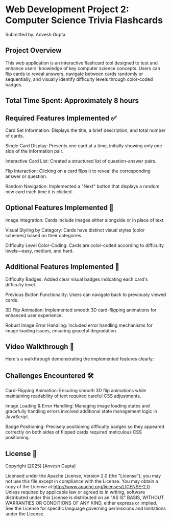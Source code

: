 # Web Development Project 2: Computer Science Trivia Flashcards
Submitted by: Anvesh Gupta

## Project Overview
This web application is an interactive flashcard tool designed to test and enhance users' knowledge of key computer science concepts. Users can flip cards to reveal answers, navigate between cards randomly or sequentially, and visually identify difficulty levels through color-coded badges.

## Total Time Spent: Approximately 8 hours

## Required Features Implemented ✅
Card Set Information: Displays the title, a brief description, and total number of cards.

Single Card Display: Presents one card at a time, initially showing only one side of the information pair.

Interactive Card List: Created a structured list of question-answer pairs.

Flip Interaction: Clicking on a card flips it to reveal the corresponding answer or question.

Random Navigation: Implemented a "Next" button that displays a random new card each time it is clicked.

## Optional Features Implemented 🚀
Image Integration: Cards include images either alongside or in place of text.

Visual Styling by Category: Cards have distinct visual styles (color schemes) based on their categories.

Difficulty Level Color-Coding: Cards are color-coded according to difficulty levels—easy, medium, and hard.

## Additional Features Implemented 🌟
Difficulty Badges: Added clear visual badges indicating each card's difficulty level.

Previous Button Functionality: Users can navigate back to previously viewed cards.

3D Flip Animation: Implemented smooth 3D card-flipping animations for enhanced user experience.

Robust Image Error Handling: Included error handling mechanisms for image loading issues, ensuring graceful degradation.

## Video Walkthrough 🎥
Here's a walkthrough demonstrating the implemented features clearly:



## Challenges Encountered 🛠️
Card-Flipping Animation: Ensuring smooth 3D flip animations while maintaining readability of text required careful CSS adjustments.

Image Loading & Error Handling: Managing image loading states and gracefully handling errors involved additional state management logic in JavaScript.

Badge Positioning: Precisely positioning difficulty badges so they appeared correctly on both sides of flipped cards required meticulous CSS positioning.

## License 📄
Copyright [2025] [Anvesh Gupta]

Licensed under the Apache License, Version 2.0 (the "License"); you may not use this file except in compliance with the License. You may obtain a copy of the License at:http://www.apache.org/licenses/LICENSE-2.0 . Unless required by applicable law or agreed to in writing, software distributed under this License is distributed on an "AS IS" BASIS, WITHOUT WARRANTIES OR CONDITIONS OF ANY KIND, either express or implied. See the License for specific language governing permissions and limitations under the License.